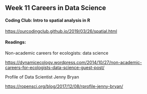 ## Week 11 Careers in Data Science
#### Coding Club: Intro to spatial analysis in R 

https://ourcodingclub.github.io/2019/03/26/spatial.html

#### Readings: 

Non-academic careers for ecologists: data science 

https://dynamicecology.wordpress.com/2014/10/27/non-academic-careers-for-ecologists-data-science-guest-post/

Profile of Data Scientist Jenny Bryan 

https://ropensci.org/blog/2017/12/08/rprofile-jenny-bryan/

